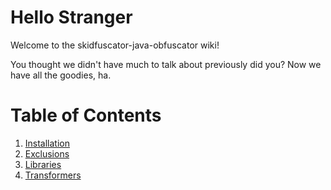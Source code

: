 # Hello Stranger

Welcome to the skidfuscator-java-obfuscator wiki!

You thought we didn't have much to talk about previously did you? Now we have all the goodies, ha.

# Table of Contents
1. [Installation](/docs/installation.html)
2. [Exclusions](/docs/exclusion.html)
3. [Libraries](/docs/libraries.html)
4. [Transformers](/docs/transformers.html)
